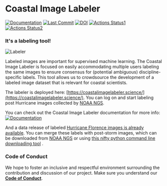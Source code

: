 # Coastal Image Labeler

[![Documentation](https://img.shields.io/badge/Documentation-Click%20Me-brightgreen)](
https://uncg-daisy.github.io/Coastal-Image-Labeler/)
[![Last Commit](https://img.shields.io/github/last-commit/UNCG-DAISY/Coastal-Image-Labeler)](
https://github.com/UNCG-DAISY/Coastal-Image-Labeler/commits/master)
[![DOI](https://zenodo.org/badge/226252747.svg)](https://zenodo.org/badge/latestdoi/226252747)
[![Actions Status1](https://github.com/UNCG-DAISY/Coastal-Image-Labeler/workflows/Unit%20Tests/badge.svg)](https://github.com/UNCG-DAISY/Coastal-Image-Labeler/actions)
[![Actions Status2](https://github.com/UNCG-DAISY/Coastal-Image-Labeler/workflows/Deploy%20Docusaurus/badge.svg)](https://github.com/UNCG-DAISY/Coastal-Image-Labeler/actions)
### It's a labeling tool!

![Labeler](https://github.com/UNCG-DAISY/Coastal-Image-Labeler/blob/master/docs/static/img/labeler.gif)

Labeled images are important for supervised machine learning. The Coastal Image Labeler is focused on easily accommodating multiple users labeling the same images to ensure consensus for (potential ambiguous) discipline-specific labels. This tool allows us to crowdsource the development of a labeled image dataset that is relevant for coastal scientists.

The labeler is deployed here: [https://coastalimagelabeler.science/](https://coastalimagelabeler.science/). You can log on and start labeling post Hurricane images collected by [NOAA NGS](https://storms.ngs.noaa.gov/).

You can check out the Coastal Image Labeler documentation for more info: 
[![Documentation](https://img.shields.io/badge/Documentation-Click%20Me-brightgreen)](
https://uncg-daisy.github.io/Coastal-Image-Labeler/)

And a data release of labeled [Hurricane Florence images is already available](https://doi.org/10.6084/m9.figshare.11604192.v1). You can merge these labels with post-storm images, which can be downloaded from [NOAA NGS](https://storms.ngs.noaa.gov/) or using [this nifty python command line downloading tool](https://github.com/UNCG-DAISY/psi-collect) .

### Code of Conduct

We hope to foster an inclusive and respectful environment surrounding the contribution and discussion of our project.
Make sure you understand our [**Code of Conduct**](https://Coastal-Image-Labeler.readthedocs.io/en/latest/code_of_conduct/).
 
